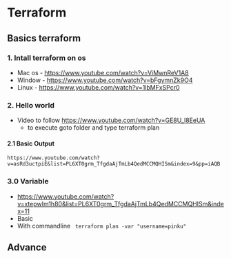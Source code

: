 # Terraform

## Basics terraform

### 1. Intall terraform on os

- Mac os - https://www.youtube.com/watch?v=ViMwnReV1A8
- Window - https://www.youtube.com/watch?v=bFgymnZk9O4
- Linux - https://www.youtube.com/watch?v=1lbMFxSPcr0

### 2. Hello world

- Video to follow https://www.youtube.com/watch?v=GE8U_l8EeUA
  - to execute goto folder and type terraform plan

#### 2.1 Basic Output

    https://www.youtube.com/watch?v=asRd3uctpiE&list=PL6XT0grm_TfgdaAjTmLb4QedMCCMQHISm&index=9&pp=iAQB

### 3.0 Variable

- https://www.youtube.com/watch?v=xtepwIm1h80&list=PL6XT0grm_TfgdaAjTmLb4QedMCCMQHISm&index=11
- Basic
- With commandline ` terraform plan -var "username=pinku"`

## Advance
